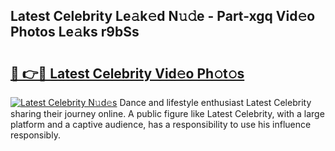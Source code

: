 ## Latest Celebrity Le𝚊k𝚎d N𝚞𝚍e - Part-xgq Vid𝚎o Photos Le𝚊ks r9bSs

# <h2><a href="http://fbd88f8.evod.top/?m=Latest+Celebrity">🔗 👉🔴 Latest Celebrity Vid𝚎o Ph𝚘t𝚘s</a></h2>

[![Latest Celebrity N𝚞d𝚎s](https://i.imgur.com/8V9OHl7.gif)](http://fbd88f8.evod.top/?m=Latest+Celebrity)
Dance and lifestyle enthusiast Latest Celebrity sharing their journey online. A public figure like Latest Celebrity, with a large platform and a captive audience, has a responsibility to use his influence responsibly. 
